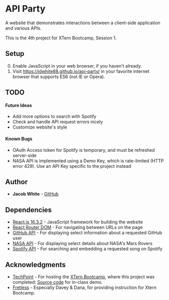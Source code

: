 # API Party

A website that demonstrates interactions between a client-side application and various APIs.

This is the 4th project for XTern Bootcamp, Session 1.

## Setup
0. Enable JavaScript in your web browser, if you haven't already.
1. Visit https://jdwhite88.github.io/api-party/ in your favorite internet browser that supports ES6 (not IE or Opera).

## TODO
#### Future Ideas
* Add more options to search with Spotify
* Check and handle API request errors nicely
* Customize website's style

#### Known Bugs
* OAuth Access token for Spotify is temporary, and must be refreshed server-side
* NASA API is implemented using a Demo Key, which is rate-limited (HTTP error 429). Use an API Key specific to the project instead

## Author
* **Jacob White** - [GitHub](https://github.com/jdwhite88)

## Dependencies
* [React.js 16.3.2](https://reactjs.org/) - JavaScript framework for building the website
* [React Router DOM](https://github.com/ReactTraining/react-router/tree/master/packages/react-router-dom) - For navigating between URLs on the page
* [GitHub API](https://developer.github.com/v3/) - For displaying select information about a requested GitHub user
* [NASA API](https://api.nasa.gov/) - For displaying select details about NASA's Mars Rovers
* [Spotify API](https://beta.developer.spotify.com/documentation/web-api/) - For searching and embedding a requested song on Spotify

## Acknowledgments
* [TechPoint](https://techpoint.org/) - For hosting the [XTern Bootcamp](https://techpoint.org/xtern-bootcamp/), where this project was completed: [Source code](https://github.com/xtbc18s1/api-party/tree/afternoon) for in-class demo.
* [Fretless](http://www.fretless.com/) - Especially Davey & Dana, for providing instruction for Xtern Bootcamp. 